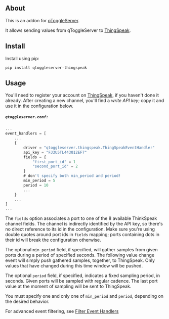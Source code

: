 ## About

This is an addon for [qToggleServer](https://github.com/qtoggle/qtoggleserver).

It allows sending values from qToggleServer to [ThingSpeak](https://thingspeak.com/).


## Install

Install using pip:

    pip install qtoggleserver-thingspeak


## Usage

You'll need to register your account on [ThingSpeak](https://thingspeak.com/), if you haven't done it already. After
creating a new channel, you'll find a *write API key*; copy it and use it in the configuration below.


##### `qtoggleserver.conf:`
``` javascript
...
event_handlers = [
    ...
    {
        driver = "qtoggleserver.thingspeak.ThingSpeakEventHandler"
        api_key = "FJ3U5TL443012EF7"
        fields = {
            "first_port_id" = 1
            "second_port_id" = 2
        }
        # don't specify both min_period and period! 
        min_period = 5
        period = 10
        ...
    }
    ...
]
...
```

The `fields` option associates a port to one of the 8 available ThinkSpeak channel fields. The channel is indirectly
identified by the API key, so there's no direct reference to its id in the configuration. Make sure you're using double
quotes around port ids in `fields` mapping; ports containing dots in their id will break the configuration otherwise.

The optional `min_period` field, if specified, will gather samples from given ports during a period of specified
seconds. The following value change event will simply push gathered samples, together, to ThingSpeak. Only values
that have changed during this time window will be pushed.

The optional `period` field, if specified, indicates a fixed sampling period, in seconds. Given ports will be sampled
with regular cadence. The last port value at the moment of sampling will be sent to ThingSpeak.

You must specify one and only one of `min_period` and `period`, depending on the desired behavior.  

For advanced event filtering, see
[Filter Event Handlers](https://github.com/qtoggle/qtoggleserver/wiki/Filter-Event-Handlers)
